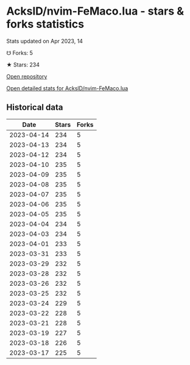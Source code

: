 # AckslD/nvim-FeMaco.lua - stars & forks statistics

Stats updated on Apr 2023, 14

☋ Forks: 5

★ Stars: 234

[Open repository](https://github.com/AckslD/nvim-FeMaco.lua)

[Open detailed stats for AckslD/nvim-FeMaco.lua](https://reviewgithub.com/rep/AckslD/nvim-FeMaco.lua)

## Historical data
| Date | Stars | Forks |
|------|-------|-------|
| 2023-04-14 | 234 | 5 | 
| 2023-04-13 | 234 | 5 | 
| 2023-04-12 | 234 | 5 | 
| 2023-04-10 | 235 | 5 | 
| 2023-04-09 | 235 | 5 | 
| 2023-04-08 | 235 | 5 | 
| 2023-04-07 | 235 | 5 | 
| 2023-04-06 | 235 | 5 | 
| 2023-04-05 | 235 | 5 | 
| 2023-04-04 | 234 | 5 | 
| 2023-04-03 | 234 | 5 | 
| 2023-04-01 | 233 | 5 | 
| 2023-03-31 | 233 | 5 | 
| 2023-03-29 | 232 | 5 | 
| 2023-03-28 | 232 | 5 | 
| 2023-03-26 | 232 | 5 | 
| 2023-03-25 | 232 | 5 | 
| 2023-03-24 | 229 | 5 | 
| 2023-03-22 | 228 | 5 | 
| 2023-03-21 | 228 | 5 | 
| 2023-03-19 | 227 | 5 | 
| 2023-03-18 | 226 | 5 | 
| 2023-03-17 | 225 | 5 | 

